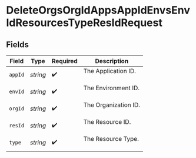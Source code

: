 # DeleteOrgsOrgIdAppsAppIdEnvsEnvIdResourcesTypeResIdRequest


## Fields

| Field                  | Type                   | Required               | Description            |
| ---------------------- | ---------------------- | ---------------------- | ---------------------- |
| `appId`                | *string*               | :heavy_check_mark:     | The Application ID.<br/><br/> |
| `envId`                | *string*               | :heavy_check_mark:     | The Environment ID.<br/><br/> |
| `orgId`                | *string*               | :heavy_check_mark:     | The Organization ID.<br/><br/> |
| `resId`                | *string*               | :heavy_check_mark:     | The Resource ID.<br/><br/> |
| `type`                 | *string*               | :heavy_check_mark:     | The Resource Type.<br/><br/> |